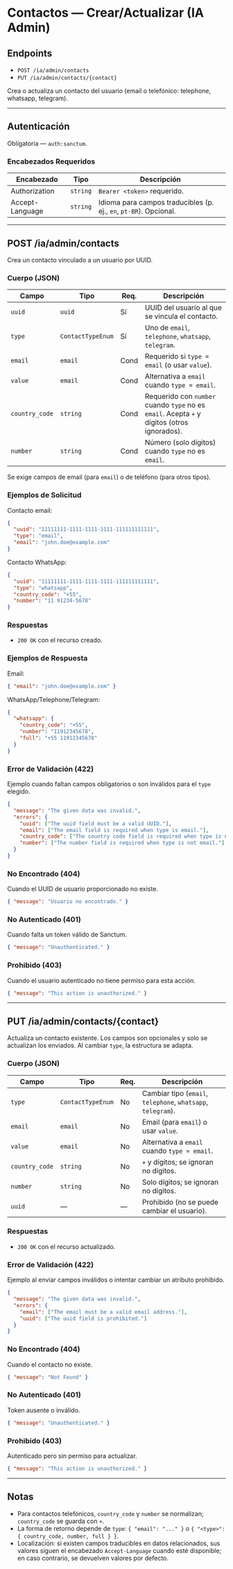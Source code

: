 # Contactos — Crear/Actualizar (IA Admin)

## Endpoints

- `POST /ia/admin/contacts`
- `PUT /ia/admin/contacts/{contact}`

Crea o actualiza un contacto del usuario (email o telefónico: telephone, whatsapp, telegram).

---

## Autenticación

Obligatoria — `auth:sanctum`.

### Encabezados Requeridos
| Encabezado | Tipo | Descripción |
| ---------- | ---- | ----------- |
| Authorization | `string` | `Bearer <token>` requerido. |
| Accept-Language | `string` | Idioma para campos traducibles (p. ej., `en`, `pt-BR`). Opcional. |

---

## POST /ia/admin/contacts

Crea un contacto vinculado a un usuario por UUID.

### Cuerpo (JSON)
| Campo          | Tipo              | Req. | Descripción |
| -------------- | ----------------- | ---- | ----------- |
| `uuid`         | `uuid`            | Sí   | UUID del usuario al que se vincula el contacto. |
| `type`         | `ContactTypeEnum` | Sí   | Uno de `email`, `telephone`, `whatsapp`, `telegram`. |
| `email`        | `email`           | Cond | Requerido si `type = email` (o usar `value`). |
| `value`        | `email`           | Cond | Alternativa a `email` cuando `type = email`. |
| `country_code` | `string`          | Cond | Requerido con `number` cuando `type` no es `email`. Acepta `+` y dígitos (otros ignorados). |
| `number`       | `string`          | Cond | Número (solo dígitos) cuando `type` no es `email`. |

Se exige campos de email (para `email`) o de teléfono (para otros tipos).

### Ejemplos de Solicitud
Contacto email:
```json
{
  "uuid": "11111111-1111-1111-1111-111111111111",
  "type": "email",
  "email": "john.doe@example.com"
}
```

Contacto WhatsApp:
```json
{
  "uuid": "11111111-1111-1111-1111-111111111111",
  "type": "whatsapp",
  "country_code": "+55",
  "number": "11 91234-5678"
}
```

### Respuestas
- `200 OK` con el recurso creado.

### Ejemplos de Respuesta
Email:
```json
{ "email": "john.doe@example.com" }
```

WhatsApp/Telephone/Telegram:
```json
{
  "whatsapp": {
    "country_code": "+55",
    "number": "11912345678",
    "full": "+55 11912345678"
  }
}
```

### Error de Validación (422)
Ejemplo cuando faltan campos obligatorios o son inválidos para el `type` elegido.
```json
{
  "message": "The given data was invalid.",
  "errors": {
    "uuid": ["The uuid field must be a valid UUID."],
    "email": ["The email field is required when type is email."],
    "country_code": ["The country code field is required when type is not email."],
    "number": ["The number field is required when type is not email."]
  }
}
```

### No Encontrado (404)
Cuando el UUID de usuario proporcionado no existe.
```json
{ "message": "Usuario no encontrado." }
```

### No Autenticado (401)
Cuando falta un token válido de Sanctum.
```json
{ "message": "Unauthenticated." }
```

### Prohibido (403)
Cuando el usuario autenticado no tiene permiso para esta acción.
```json
{ "message": "This action is unauthorized." }
```

---

## PUT /ia/admin/contacts/{contact}

Actualiza un contacto existente. Los campos son opcionales y solo se actualizan los enviados. Al cambiar `type`, la estructura se adapta.

### Cuerpo (JSON)
| Campo          | Tipo              | Req. | Descripción |
| -------------- | ----------------- | ---- | ----------- |
| `type`         | `ContactTypeEnum` | No   | Cambiar tipo (`email`, `telephone`, `whatsapp`, `telegram`). |
| `email`        | `email`           | No   | Email (para `email`) o usar `value`. |
| `value`        | `email`           | No   | Alternativa a `email` cuando `type = email`. |
| `country_code` | `string`          | No   | `+` y dígitos; se ignoran no dígitos. |
| `number`       | `string`          | No   | Solo dígitos; se ignoran no dígitos. |
| `uuid`         | —                 | —    | Prohibido (no se puede cambiar el usuario). |

### Respuestas
- `200 OK` con el recurso actualizado.

### Error de Validación (422)
Ejemplo al enviar campos inválidos o intentar cambiar un atributo prohibido.
```json
{
  "message": "The given data was invalid.",
  "errors": {
    "email": ["The email must be a valid email address."],
    "uuid": ["The uuid field is prohibited."]
  }
}
```

### No Encontrado (404)
Cuando el contacto no existe.
```json
{ "message": "Not Found" }
```

### No Autenticado (401)
Token ausente o inválido.
```json
{ "message": "Unauthenticated." }
```

### Prohibido (403)
Autenticado pero sin permiso para actualizar.
```json
{ "message": "This action is unauthorized." }
```

---

## Notas
- Para contactos telefónicos, `country_code` y `number` se normalizan; `country_code` se guarda con `+`.
- La forma de retorno depende de `type`: `{ "email": "..." }` o `{ "<type>": { country_code, number, full } }`.
- Localización: si existen campos traducibles en datos relacionados, sus valores siguen el encabezado `Accept-Language` cuando esté disponible; en caso contrario, se devuelven valores por defecto.
